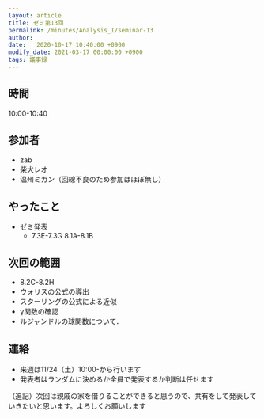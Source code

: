 ```yaml
---
layout: article
title: ゼミ第13回
permalink: /minutes/Analysis_I/seminar-13
author: 
date:   2020-10-17 10:40:00 +0900
modify_date: 2021-03-17 00:00:00 +0900
tags: 議事録
---
```


## 時間

10:00-10:40

## 参加者

- zab
- 柴犬レオ
- 温州ミカン（回線不良のため参加はほぼ無し）

## やったこと

- ゼミ発表
  - 7.3E-7.3G 8.1A-8.1B

## 次回の範囲

- 8.2C-8.2H
- ウォリスの公式の導出
- スターリングの公式による近似
- γ関数の確認
- ルジャンドルの球関数について．

## 連絡

- 来週は11/24（土）10:00-から行います
- 発表者はランダムに決めるか全員で発表するか判断は任せます

（追記）次回は親戚の家を借りることができると思うので、共有をして発表していきたいと思います。よろしくお願いします
